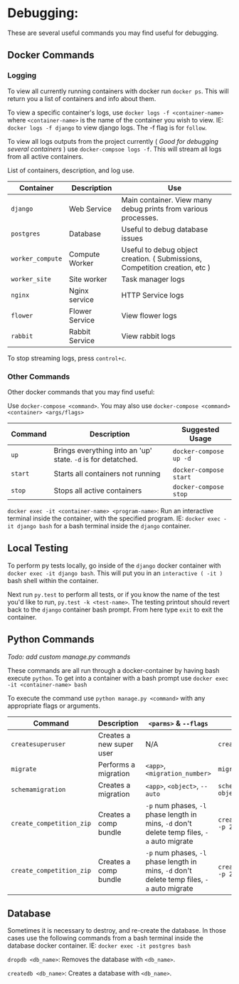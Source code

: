 # Debugging:
These are several useful commands you may find useful for debugging.
## Docker Commands
### Logging
To view all currently running containers with docker run `docker ps`.
This will return you a list of containers and info about them.

To view a specific container's logs, use `docker logs -f <container-name>` where `<container-name>` is the name of
the container you wish to view. IE: `docker logs -f django` to view django logs. The -f flag is for `follow`.

To view all logs outputs from the project currently ( *Good for debugging several containers* ) use
`docker-compsoe logs -f`. This will stream all logs from all active containers.

List of containers, description, and log use.

| Container        | Description    | Use                                                                         |
|------------------|----------------|-----------------------------------------------------------------------------|
| `django`         | Web Service    | Main container. View many debug prints from various processes.              |
| `postgres`       | Database       | Useful to debug database issues                                             |
| `worker_compute` | Compute Worker | Useful to debug object creation. ( Submissions, Competition creation, etc ) |
| `worker_site`    | Site worker    | Task manager logs                                                           |
| `nginx`          | Nginx service  | HTTP Service logs                                                           |
| `flower`         | Flower Service | View flower logs                                                            |
| `rabbit`         | Rabbit Service | View rabbit logs                                                            |

To stop streaming logs, press `control+c`.

### Other Commands

Other docker commands that you may find useful:

Use `docker-compose <command>`. You may also use `docker-compose <command> <container> <args/flags>`

| Command | Description                                                  | Suggested Usage        |
|---------|--------------------------------------------------------------|------------------------|
| `up`    | Brings everything into an 'up' state. `-d` is for detatched. | `docker-compose up -d` |
| `start` | Starts all containers not running                            | `docker-compose start` |
| `stop`  | Stops all active containers                                  | `docker-compose stop`  |

`docker exec -it <container-name> <program-name>`: Run an interactive terminal inside the container,
with the specified program. IE: `docker exec -it django bash` for a bash terminal inside the `django` container.

## Local Testing

To perform py tests locally, go inside of the `django` docker container with `docker exec -it django bash`.
This will put you in an `interactive ( -it )` bash shell within the container.

Next run `py.test` to perform all tests, or if you know the name of the test you'd like to run,
`py.test -k <test-name>`.
The testing printout should revert back to the `django` container bash prompt. From here type `exit` to exit the container.

## Python Commands

*Todo: add custom manage.py commands*

These commands are all run through a docker-container by having bash execute `python`. To get into a container with a
bash prompt use `docker exec -it <container-name> bash`

To execute the command use `python manage.py <command>` with any appropriate flags or arguments.

|    Command               | Description             | `<parms>` & `--flags`              | Usage                             |
| ------------------------ | ----------------------- | ---------------------------------- | --------------------------------- |
| `createsuperuser`        | Creates a new super user| N/A                                | `createsuperuser`                 |
| `migrate`                | Performs a migration    | `<app>`, `<migration_number>`      | `migrate web 0059`                |
| `schemamigration`        | Creates a migration     | `<app>`, `<object>`, `--auto`      | `schemamigration web object`      |
| `create_competition_zip` | Creates a comp bundle   | `-p` num phases, `-l` phase length in mins, `-d` don't delete temp files, `-a` auto migrate       | `create_competition_zip -p 2 -l 5 -d -a`      |
| `create_competition_zip` | Creates a comp bundle   | `-p` num phases, `-l` phase length in mins, `-d` don't delete temp files, `-a` auto migrate       | `create_competition_zip -p 2 -l 5 -d -a`      |

## Database

Sometimes it is necessary to destroy, and re-create the database. In those cases use the following commands from
a bash terminal inside the database docker container. IE: `docker exec -it postgres bash`

`dropdb <db_name>`: Removes the database with `<db_name>`.

`createdb <db_name>`: Creates a database with `<db_name>`.
